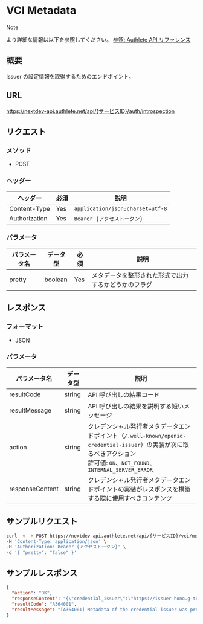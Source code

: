 # VCI Metadata

> [!NOTE]
> より詳細な情報は以下を参照してください。
> [参照: Authlete API リファレンス](https://docs.authlete.com/en/shared/latest#post-/api/-serviceId-/vci/metadata)

## 概要

Issuer の設定情報を取得するためのエンドポイント。

## URL

https://nextdev-api.authlete.net/api/{サービスID}/auth/introspection

## リクエスト

### メソッド

- POST

### ヘッダー

| ヘッダー      | 必須 | 説明                             |
| ------------- | ---- | -------------------------------- |
| Content-Type  | Yes  | `application/json;charset=utf-8` |
| Authorization | Yes  | `Bearer {アクセストークン}`      |

### パラメータ

| パラメータ名 | データ型 | 必須 | 説明                                                 |
| ------------ | -------- | ---- | ---------------------------------------------------- |
| pretty       | boolean  | Yes  | メタデータを整形された形式で出力するかどうかのフラグ |

## レスポンス

### フォーマット

- JSON

### パラメータ

| パラメータ名    | データ型 | 説明                                                                                                                                                                        |
| --------------- | -------- | --------------------------------------------------------------------------------------------------------------------------------------------------------------------------- |
| resultCode      | string   | API 呼び出しの結果コード                                                                                                                                                    |
| resultMessage   | string   | API 呼び出しの結果を説明する短いメッセージ                                                                                                                                  |
| action          | string   | クレデンシャル発行者メタデータエンドポイント（`/.well-known/openid-credential-issuer`）の実装が次に取るべきアクション<br>許可値: `OK`、`NOT_FOUND`、`INTERNAL_SERVER_ERROR` |
| responseContent | string   | クレデンシャル発行者メタデータエンドポイントの実装がレスポンスを構築する際に使用すべきコンテンツ                                                                            |

## サンプルリクエスト

```sh
curl -v -X POST https://nextdev-api.authlete.net/api/{サービスID}/vci/metadata \
-H 'Content-Type: application/json' \
-H 'Authorization: Bearer {アクセストークン}' \
-d '{ "pretty": "false" }'
```

## サンプルレスポンス

```json
{
  "action": "OK",
  "responseContent": "{\"credential_issuer\":\"https://issuer-hono.g-trustedweb.workers.dev\",\"credential_endpoint\":\"https://issuer-hono.g-trustedweb.workers.dev/api/credential\",\"batch_credential_endpoint\":\"https://issuer-hono.g-trustedweb.workers.dev/api/batch_credential\",\"deferred_credential_endpoint\":\"https://issuer-hono.g-trustedweb.workers.dev/api/deferred_credential\",\"credential_response_encryption\":{\"alg_values_supported\":[\"RSA-OAEP-256\"],\"enc_values_supported\":[\"A128CBC-HS256\"],\"encryption_required\":false},\"credential_configurations_supported\":{\"org.iso.18013.5.1.mDL\":{\"format\":\"mso_mdoc\",\"doctype\":\"org.iso.18013.5.1.mDL\",\"claims\":{\"org.iso.18013.5.1\":{\"family_name\":{},\"given_name\":{},\"birth_date\":{},\"issue_date\":{},\"expiry_date\":{},\"issuing_country\":{},\"issuing_authority\":{},\"document_number\":{},\"portrait\":{},\"driving_privileges\":{},\"un_distinguishing_sign\":{},\"administrative_number\":{},\"sex\":{},\"height\":{},\"weight\":{},\"eye_colour\":{},\"hair_colour\":{},\"birth_place\":{},\"resident_address\":{},\"portrait_capture_date\":{},\"age_in_years\":{},\"age_birth_year\":{},\"issuing_jurisdiction\":{},\"nationality\":{},\"resident_city\":{},\"resident_state\":{},\"resident_postal_code\":{},\"resident_country\":{},\"family_name_national_character\":{},\"given_name_national_character\":{},\"signature_usual_mark\":{}}},\"scope\":\"org.iso.18013.5.1.mDL\",\"cryptographic_binding_methods_supported\":[\"jwk\"],\"credential_signing_alg_values_supported\":[\"ES256\"]},\"IdentityCredential\":{\"format\":\"vc+sd-jwt\",\"vct\":\"https://credentials.example.com/identity_credential\",\"claims\":{\"family_name\":{},\"given_name\":{},\"birthdate\":{}},\"scope\":\"identity_credential\",\"cryptographic_binding_methods_supported\":[\"jwk\"],\"credential_signing_alg_values_supported\":[\"ES256\"],\"display\":[{\"name\":\"Identity Credential\"}]}}}",
  "resultCode": "A364001",
  "resultMessage": "[A364001] Metadata of the credential issuer was prepared."
}
```
